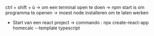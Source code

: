 ctrl + shift + ù -> om een terminal open te doen
    -> npm start is om programma te openen
    -> moest node installeren om te laten werken

* Start van een react project
    -> commando : npx create-react-app homecalc --template typescript